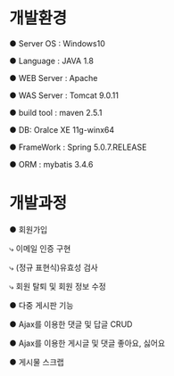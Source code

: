 # 개발환경
● Server OS : Windows10

● Language : JAVA 1.8

● WEB Server : Apache 

● WAS Server : Tomcat 9.0.11

● build tool : maven 2.5.1

● DB: Oralce XE 11g-winx64

● FrameWork : Spring 5.0.7.RELEASE

● ORM : mybatis 3.4.6

# 개발과정
● 회원가입

⤷ 이메일 인증 구현

⤷ (정규 표현식)유효성 검사

⤷ 회원 탈퇴 및 회원 정보 수정

● 다중 게시판 기능

● Ajax를 이용한 댓글 및 답글 CRUD

● Ajax를 이용한 게시글 및 댓글 좋아요, 싫어요

● 게시물 스크랩

